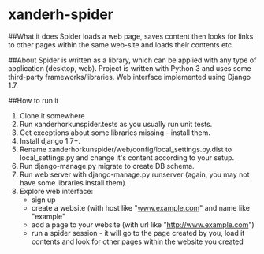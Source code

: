 xanderh-spider
==============

##What it does
  Spider loads a web page, saves content then looks for links to other pages within the same web-site and loads their
contents etc.

##About
  Spider is written as a library, which can be applied with any type of application (desktop, web).
Project is written with Python 3 and uses some third-party frameworks/libraries.
Web interface implemented using Django 1.7.

##How to run it
1. Clone it somewhere
2. Run xanderhorkunspider.tests as you usually run unit tests.
3. Get exceptions about some libraries missing - install them.
4. Install django 1.7+.
5. Rename xanderhorkunspider/web/config/local_settings.py.dist to local_settings.py and change it's content
according to your setup.
6. Run django-manage.py migrate to create DB schema.
7. Run web server with django-manage.py runserver (again, you may not have some libraries install them).
8. Explore web interface:
   * sign up
   * create a website (with host like "www.example.com" and name like "example"
   * add a page to your website (with url like "http://www.example.com")
   * run a spider session - it will go to the page created by you, load it contents and look for other pages within
     the website you created